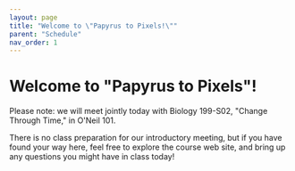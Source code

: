 ```yaml
---
layout: page
title: "Welcome to \"Papyrus to Pixels!\""
parent: "Schedule"
nav_order: 1
---
```



# Welcome to "Papyrus to Pixels"!

Please note: we will meet jointly today with Biology 199-S02, "Change Through Time," in O'Neil 101.

There is no class preparation for our introductory meeting, but if you have found your way here, feel free to explore the course web site, and bring up any questions you might have in class today!